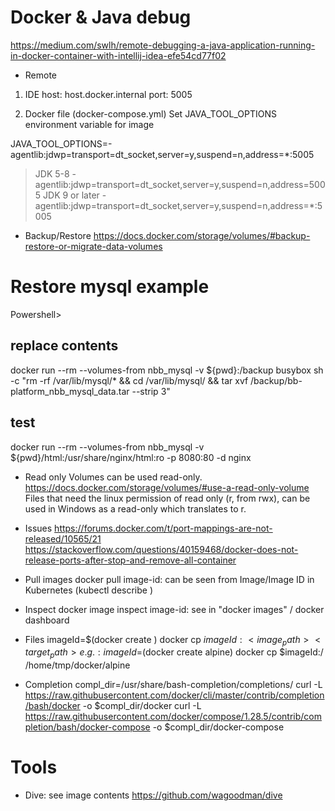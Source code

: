 # Docker & Java debug
https://medium.com/swlh/remote-debugging-a-java-application-running-in-docker-container-with-intellij-idea-efe54cd77f02

- Remote
1) IDE
host: host.docker.internal
port: 5005

2) Docker file (docker-compose.yml)
Set JAVA_TOOL_OPTIONS environment variable for image

JAVA_TOOL_OPTIONS=-agentlib:jdwp=transport=dt_socket,server=y,suspend=n,address=*:5005
> JDK 5-8
-agentlib:jdwp=transport=dt_socket,server=y,suspend=n,address=5005
> JDK 9 or later
-agentlib:jdwp=transport=dt_socket,server=y,suspend=n,address=*:5005


- Backup/Restore
https://docs.docker.com/storage/volumes/#backup-restore-or-migrate-data-volumes

# Restore mysql example
Powershell>

## replace contents
docker run --rm --volumes-from nbb_mysql -v ${pwd}:/backup busybox sh -c "rm -rf /var/lib/mysql/* && cd /var/lib/mysql/ && tar xvf /backup/bb-platform_nbb_mysql_data.tar --strip 3"

## test
docker run --rm --volumes-from nbb_mysql -v ${pwd}/html:/usr/share/nginx/html:ro -p 8080:80 -d nginx

- Read only
Volumes can be used read-only.
https://docs.docker.com/storage/volumes/#use-a-read-only-volume
Files that need the linux permission of read only (r, from rwx), can be used in Windows as a read-only which translates to r.

- Issues
https://forums.docker.com/t/port-mappings-are-not-released/10565/21
https://stackoverflow.com/questions/40159468/docker-does-not-release-ports-after-stop-and-remove-all-container

- Pull images
docker pull <image-id>
image-id: can be seen from Image/Image ID in Kubernetes (kubectl describe <pod>)

- Inspect
docker image inspect <image-id>
image-id: see in "docker images" / docker dashboard

- Files
imageId=$(docker create <image>)
docker cp $imageId:<image_path> <target_path>
e.g.:
imageId=$(docker create alpine)
docker cp $imageId:/ /home/tmp/docker/alpine

- Completion
compl_dir=/usr/share/bash-completion/completions/
curl -L https://raw.githubusercontent.com/docker/cli/master/contrib/completion/bash/docker -o $compl_dir/docker
curl -L https://raw.githubusercontent.com/docker/compose/1.28.5/contrib/completion/bash/docker-compose -o $compl_dir/docker-compose

# Tools
- Dive: see image contents
 https://github.com/wagoodman/dive
